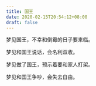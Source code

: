 ```yaml
---
title: 国王
date: 2020-02-15T20:54:12+08:00
draft: false
---
```


梦见国王，不幸和倒霉的日子要来临。



梦见和国王说话，会名利双收。



梦见做了国王，预示着要和家人打架。



梦见和国王争吵，会失去自由。

